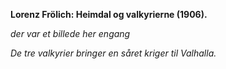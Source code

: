 **Lorenz Frölich: Heimdal og valkyrierne (1906).**

*der var et billede her engang*

*De tre valkyrier bringer en såret kriger til Valhalla.*
